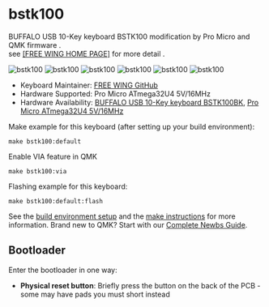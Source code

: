 # bstk100

BUFFALO USB 10-Key keyboard BSTK100 modification by Pro Micro and QMK firmware .  
see [[FREE WING HOME PAGE]](http://www.neko.ne.jp/~freewing/) for more detail .  

![bstk100](https://i.imgur.com/9s5kxSB.jpeg)
![bstk100](https://i.imgur.com/rsilkiy.jpeg)
![bstk100](https://i.imgur.com/TuQlxat.jpeg)
![bstk100](https://i.imgur.com/w0g6Qlz.jpeg)
![bstk100](https://i.imgur.com/ORgbBQh.jpeg)
![bstk100](https://i.imgur.com/1MDm3zt.png)
* Keyboard Maintainer: [FREE WING GitHub](https://github.com/FREEWING-JP/qmk_firmware)
* Hardware Supported: Pro Micro ATmega32U4 5V/16MHz
* Hardware Availability: [BUFFALO USB 10-Key keyboard BSTK100BK](https://amzn.to/389GGtP), [Pro Micro ATmega32U4 5V/16MHz](https://amzn.to/3jePZPi)

Make example for this keyboard (after setting up your build environment):

    make bstk100:default

Enable VIA feature in QMK

    make bstk100:via

Flashing example for this keyboard:

    make bstk100:default:flash

See the [build environment setup](https://docs.qmk.fm/#/getting_started_build_tools) and the [make instructions](https://docs.qmk.fm/#/getting_started_make_guide) for more information. Brand new to QMK? Start with our [Complete Newbs Guide](https://docs.qmk.fm/#/newbs).

## Bootloader

Enter the bootloader in one way:

* **Physical reset button**: Briefly press the button on the back of the PCB - some may have pads you must short instead
